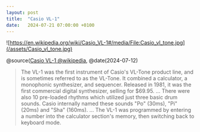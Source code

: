 ```yaml
---
layout: post
title:  "Casio VL-1"
date:   2024-07-21 07:00:00 +0100
---
```


![https://en.wikipedia.org/wiki/Casio_VL-1#/media/File:Casio_vl_tone.jpg](/assets/Casio_vl_tone.jpg)

@source([Casio VL-1 @wikipedia](https://en.wikipedia.org/wiki/Casio_VL-1), @date(2024-07-12)

> The VL-1 was the first instrument of Casio's VL-Tone product line, and is sometimes referred to as the VL-Tone. It combined a calculator, a monophonic synthesizer, and sequencer. Released in 1981, it was the first commercial digital synthesizer, selling for $69.95.
> … There were also 10 pre-loaded rhythms which utilized just three basic drum sounds. Casio internally named these sounds "Po" (30ms), "Pi" (20ms) and "Sha" (160ms).
> … The VL-1 was programmed by entering a number into the calculator section's memory, then switching back to keyboard mode.